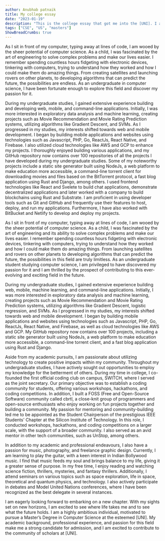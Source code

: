 ```yaml
---
author: Anubhab patnaik
title: My college essay 
date: "2023-01-19"
description: "This is the college essay that got me into the [UNI]. I am sharing this to help others write their essays. I hope this helps :)"
tags: ["CSE", "US", "masters"]
ShowBreadCrumbs: true 
---
```


As I sit in front of my computer, typing away at lines of code, I am wooed by the sheer potential of computer science. As a child, I was fascinated by the art of engineering to solve complex problems and make our lives easier. I remember spending countless hours fidgeting with electronic devices, tinkering with computers, trying to understand how they worked and how I could make them do amazing things. From creating satellites and launching rovers on other planets, to developing algorithms that can predict the future, the possibilities are endless. As an undergraduate in computer science, I have been fortunate enough to explore this field and discover my passion for it.

During my undergraduate studies, I gained extensive experience building and developing web, mobile, and command-line applications. Initially, I was more interested in exploratory data analysis and machine learning, creating projects such as Movie Recommendation and Movie Rating Prediction systems, utilizing algorithms like Gradient Descent, and SVMs. As I progressed in my studies, my interests shifted towards web and mobile development. I began by building mobile applications and websites using technologies such as Javascript, PHP, Go, ReactJs, React Native, and Firebase. I also utilized cloud technologies like AWS and GCP to enhance my projects. I thoroughly enjoyed building various applications, and my GitHub repository now contains over 100 repositories of all the projects I have developed during my undergraduate studies. Some of my noteworthy projects include a static site generator built using NodeJs, a web platform to make education more accessible, a command-line torrent client for downloading movies and files based on the BitTorrent protocol, a fast blog application using Rust and Django, among others. I used frontend technologies like React and Svelete to build chat applications, demonstrate decentralized applications and later worked with a company to build blockchains using Rust and Substrate. I am proficient in using developer tools such as Git and GitHub and frequently use their features to host, deploy, and run my applications. Furthermore, I have also worked with BitBucket and Netlify to develop and deploy my projects.

As I sit in front of my computer, typing away at lines of code, I am wooed by the sheer potential of computer science. As a child, I was fascinated by the art of engineering and its ability to solve complex problems and make our lives easier. I remember spending countless hours fidgeting with electronic devices, tinkering with computers, trying to understand how they worked and how I could make them do amazing things. From launching satellites and rovers on other planets to developing algorithms that can predict the future, the possibilities in this field are truly limitless. As an undergraduate student studying computer science, I am privileged to have discovered my passion for it and I am thrilled by the prospect of contributing to this ever-evolving and exciting field in the future.

During my undergraduate studies, I gained extensive experience building web, mobile, machine learning, and command-line applications. Initially, I was more interested in exploratory data analysis and machine learning, creating projects such as Movie Recommendation and Movie Rating Prediction systems, utilizing algorithms like Gradient Descent, logistic regression, and SVMs. As I progressed in my studies, my interests shifted towards web and mobile development. I began by building mobile applications and websites using technologies such as Javascript, PHP, Go, ReactJs, React Native, and Firebase, as well as cloud technologies like AWS and GCP. My GitHub repository now contains over 100 projects, including a static site generator built using NodeJs, a web platform to make education more accessible, a command-line torrent client, and a fast blog application using Rust and Django.

Aside from my academic pursuits, I am passionate about utilizing technology to create positive impacts within my community. Throughout my undergraduate studies, I have actively sought out opportunities to employ my knowledge for the betterment of others. During my time in college, I co-founded the first official coding club on campus, SWITCH, where I served as the joint secretary. Our primary objective was to establish a coding community for students, offering various workshops, hackathons, and coding competitions. In addition, I built a FOSS (Free and Open-Source Software) community called cbrtl, a close-knit group of programmers and open-source enthusiasts who enjoy working on fun projects together and building a community. My passion for mentoring and community-building led me to be appointed as the Student Chairperson of the prestigious IEEE Students' Chapter at the Silicon Institute of Technology. In this role, I conducted workshops, hackathons, and coding competitions on a larger scale, with the support of a broader community. I also served as an avid mentor in other tech communities, such as UnStop, among others.

In addition to my academic and professional endeavours, I also have a passion for music, photography, and freelance graphic design. Currently, I am learning to play the guitar, with a keen interest in Indian Bollywood music. I find that music feeds my soul and brings balance to my life, giving it a greater sense of purpose. In my free time, I enjoy reading and watching science fiction, thrillers, mysteries, and fantasy thrillers. Additionally, I attend seminars on various topics such as space exploration, life in space, theoretical and quantum physics, and technology. I also actively participate in debates and Model United Nations conferences, where I have been recognized as the best delegate in several instances.

I am eagerly looking forward to embarking on a new chapter. With my sights set on new horizons, I am excited to see where life takes me and to see what the future holds. I am a highly ambitious individual, motivated to pursue a Master’s Degree in Computer Science at the esteemed [UNI]. My academic background, professional experience, and passion for this field make me a strong candidate for admission, and I am excited to contribute to the community of scholars at [UNI].
